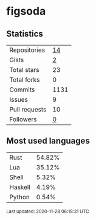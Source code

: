 # figsoda


## Statistics

<table>
    <tr>
        <td>Repositories</td>
        <td><a href="https://github.com/figsoda?tab=repositories">14</a></td>
    </tr>
    <tr>
        <td>Gists</td>
        <td><a href="https://gist.github.com/figsoda">2</a></td>
    </tr>
    <tr>
        <td>Total stars</td>
        <td>23</td>
    </tr>
    <tr>
        <td>Total forks</td>
        <td>0</td>
    </tr>
    <tr>
        <td>Commits</td>
        <td>1131</td>
    </tr>
    <tr>
        <td>Issues</td>
        <td>9</td>
    </tr>
    <tr>
        <td>Pull requests</td>
        <td>10</td>
    </tr>
    <tr>
        <td>Followers</td>
        <td><a href="https://github.com/figsoda?tab=followers">0</a></td>
    </tr>
</table>


## Most used languages

<table>
<tr><td>Rust</td><td>54.82%</td></tr>
<tr><td>Lua</td><td>35.12%</td></tr>
<tr><td>Shell</td><td>5.32%</td></tr>
<tr><td>Haskell</td><td>4.19%</td></tr>
<tr><td>Python</td><td>0.54%</td></tr>
</table>


<sub>Last updated: 2020-11-28 06:18:31 UTC</sub>
